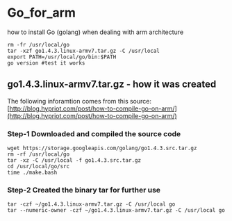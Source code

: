 # Go_for_arm
how to install Go (golang) when dealing with arm architecture
```
rm -fr /usr/local/go
tar -xzf go1.4.3.linux-armv7.tar.gz -C /usr/local
export PATH=/usr/local/go/bin:$PATH
go version #test it works
```

## go1.4.3.linux-armv7.tar.gz - how it was created
The following inforamtion comes from this source: [http://blog.hypriot.com/post/how-to-compile-go-on-arm/](http://blog.hypriot.com/post/how-to-compile-go-on-arm/)
### Step-1 Downloaded and compiled the source code
```
wget https://storage.googleapis.com/golang/go1.4.3.src.tar.gz
rm -rf /usr/local/go
tar -xz -C /usr/local -f go1.4.3.src.tar.gz
cd /usr/local/go/src
time ./make.bash
```

### Step-2 Created the binary tar for further use
```
tar -czf ~/go1.4.3.linux-armv7.tar.gz -C /usr/local go
tar --numeric-owner -czf ~/go1.4.3.linux-armv7.tar.gz -C /usr/local go
```
